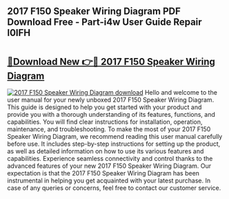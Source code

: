 ## 2017 F150 Speaker Wiring Diagram PDF Download Free - Part-i4w User Guide Repair l0IFH

# <h2><a href="http://dfo61u.blite.top/?on=2017+F150+Speaker+Wiring+Diagram">🔗Download New 👉🔴 2017 F150 Speaker Wiring Diagram</a></h2>

[![2017 F150 Speaker Wiring Diagram download](https://i.imgur.com/lujVjoI.png)](http://dfo61u.blite.top/?on=2017+F150+Speaker+Wiring+Diagram)
Hello and welcome to the user manual for your newly unboxed 2017 F150 Speaker Wiring Diagram. This guide is designed to help you get started with your product and provide you with a thorough understanding of its features, functions, and capabilities. You will find clear instructions for installation, operation, maintenance, and troubleshooting. To make the most of your 2017 F150 Speaker Wiring Diagram, we recommend reading this user manual carefully before use. It includes step-by-step instructions for setting up the product, as well as detailed information on how to use its various features and capabilities. Experience seamless connectivity and control thanks to the advanced features of your new 2017 F150 Speaker Wiring Diagram. Our expectation is that the 2017 F150 Speaker Wiring Diagram has been instrumental in helping you get acquainted with your latest purchase. In case of any queries or concerns, feel free to contact our customer service.

